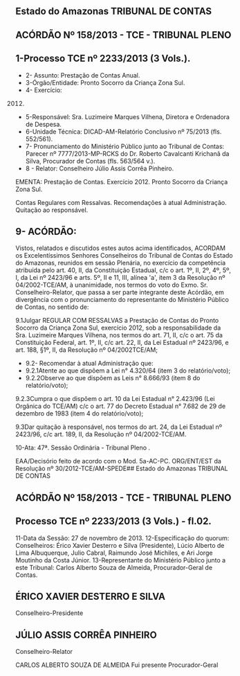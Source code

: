 
## Estado do Amazonas TRIBUNAL DE CONTAS

## ACÓRDÃO Nº 158/2013 - TCE - TRIBUNAL PLENO

## 1-Processo TCE nº 2233/2013 (3 Vols.).

- 2- Assunto: Prestação de Contas Anual.
- 3-Órgão/Entidade: Pronto Socorro da Criança Zona Sul.
- 4- Exercício:

2012.

- 5-Responsável: Sra. Luzimeire  Marques Vilhena, Diretora e Ordenadora de Despesa.
- 6-Unidade Técnica: DICAD-AM-Relatório Conclusivo nº 75/2013 (fls. 552/561).
- 7-  Pronunciamento  do Ministério Público  junto  ao Tribunal  de Contas: Parecer  nº 7777/2013-MP-RCKS do Dr. Roberto Cavalcanti Krichanã da Silva, Procurador de Contas (fls. 563/564 v.).
- 8 - Relator: Conselheiro Júlio Assis Corrêa Pinheiro.

EMENTA: Prestação de Contas. Exercício 2012. Pronto Socorro da Criança Zona Sul.

Contas Regulares com Ressalvas. Recomendações à atual Administração. Quitação ao responsável.

## 9- ACÓRDÃO:

Vistos, relatados e discutidos estes autos acima identificados,  ACORDAM os Excelentíssimos Senhores Conselheiros do Tribunal de Contas do Estado do Amazonas, reunidos em sessão Plenária, no exercício da competência atribuída pelo  art.  40,  II, da Constituição Estadual, c/c o art. 1º, II, 2º, 4º, 5º, I, da Lei nº 2423/96 e arts. 5º, II e 11, III, alínea 'a', item 3 da Resolução nº 04/2002-TCE/AM, à unanimidade, nos termos do voto do Exmo. Sr. Conselheiro-Relator, que passa a ser parte integrante  deste Acórdão, em divergência com o pronunciamento do representante do Ministério Público de Contas, no sentido de:

9.1Julgar REGULAR COM RESSALVAS a  Prestação de Contas do Pronto Socorro da Criança Zona Sul, exercício 2012, sob a responsabilidade da Sra. Luzimeire Marques Vilhena, nos termos do art. 71, II, c/c o art. 75 da Constituição Federal, art. 1º, II, c/c art. 22, II,  da  Lei  Estadual nº 2423/96, e  art. 188, §1º,  II, da Resolução nº 04/2002TCE/AM;

- 9.2- Recomendar à atual Administração que:
- 9.2.1Atente ao que dispõem a Lei n° 4.320/64 (item 3 do relatório/voto);
- 9.2.2Observe ao que dispõem as Leis n° 8.666/93 (item 8 do relatório/voto);

9.2.3Cumpra  o  que  dispõem  o  art.  10  da  Lei  Estadual  n°  2.423/96  (Lei Orgânica do TCE/AM) c/c o art. 77 do Decreto Estadual n° 7.682 de 29 de dezembro de 1983 (item 4 do relatório/voto);

9.3Dar  quitação  à  responsável,  nos  termos  do  art.  24,  da  Lei  Estadual  nº 2423/96, c/c art. 189, II, da Resolução nº 04/2002-TCE/AM.

10-Ata: 47ª. Sessão Ordinária - Tribunal Pleno .

EAA/Decisório feito de acordo com o Mod. 5a-AC-PC. ORG/ENT/EST da Resolução nº 30/2012-TCE/AM-SPEDE## Estado do Amazonas TRIBUNAL DE CONTAS

## ACÓRDÃO Nº 158/2013 - TCE - TRIBUNAL PLENO

## Processo TCE nº 2233/2013 (3 Vols.) - fl.02.

11-Data da Sessão: 27 de novembro de 2013. 12-Especificação do quorum: Conselheiros: Érico Xavier Desterro e Silva (Presidente), Lúcio Alberto  de Lima Albuquerque,  Julio Cabral, Raimundo José  Michiles, e  Ari Jorge Moutinho da Costa Júnior. 13-Representante do Ministério Público junto a este Tribunal: Carlos Alberto Souza de Almeida, Procurador-Geral de Contas.

## ÉRICO XAVIER DESTERRO E SILVA

Conselheiro-Presidente

## JÚLIO ASSIS CORRÊA PINHEIRO

Conselheiro-Relator

CARLOS ALBERTO SOUZA DE ALMEIDA Fui presente Procurador-Geral